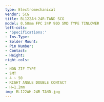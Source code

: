 ```yaml
---
type: Electromechanical
vendor: SCG
title: BL122AH-24R-TAND SCG
model: 0.50mm FPC 24P 90D SMD TYPE TINLOWER
left-cols:
- 'Specifications:'
- Ins.Type: 
- Solder Mount: 
- Pin Number: 
- Contact: 
- Height: 
right-cols:
- 　
- NON ZIF TYPE
- SMT
- 4 ~ 50
- RIGHT ANGLE DOUBLE CONTACT
- H=1.2mm
img: BL122AH-24R-TAND.jpg
---
```

